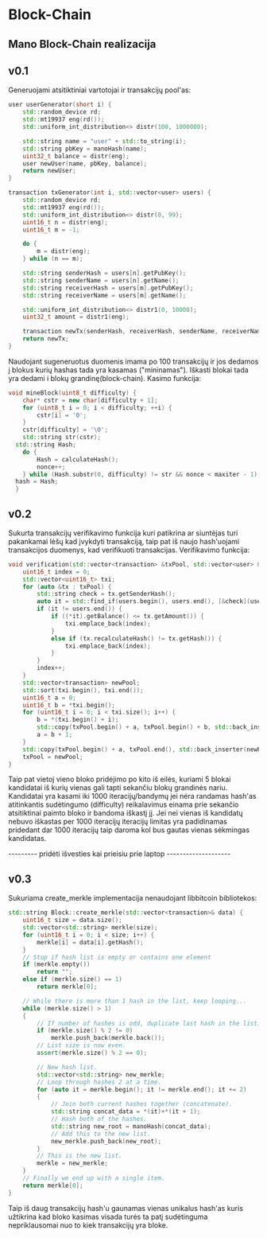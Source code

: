 # Block-Chain

## Mano Block-Chain realizacija

## v0.1

Generuojami atsitiktiniai vartotojai ir transakcijų pool'as:

```cpp
user userGenerator(short i) {
	std::random_device rd;
	std::mt19937 eng(rd());
	std::uniform_int_distribution<> distr(100, 1000000);

	std::string name = "user" + std::to_string(i);
	std::string pbKey = manoHash(name);
	uint32_t balance = distr(eng);
	user newUser(name, pbKey, balance);
	return newUser;
}

transaction txGenerator(int i, std::vector<user> users) {
	std::random_device rd;
	std::mt19937 eng(rd());
	std::uniform_int_distribution<> distr(0, 99);
	uint16_t n = distr(eng);
	uint16_t m = -1;

	do {
		m = distr(eng);
	} while (n == m);

	std::string senderHash = users[n].getPubKey();
	std::string senderName = users[n].getName();
	std::string receiverHash = users[m].getPubKey();
	std::string receiverName = users[m].getName();

	std::uniform_int_distribution<> distr1(0, 10000);
	uint32_t amount = distr1(eng);

	transaction newTx(senderHash, receiverHash, senderName, receiverName, amount);
	return newTx;
}
```


Naudojant sugeneruotus duomenis imama po 100 transakcijų ir jos dedamos į blokus kurių hashas tada yra kasamas ("mininamas"). Iškasti blokai tada yra dedami i blokų grandinę(block-chain). Kasimo funkcija:

```cpp
void mineBlock(uint8_t difficulty) {
	char* cstr = new char[difficulty + 1];
	for (uint8_t i = 0; i < difficulty; ++i) {
		cstr[i] = '0';
	}
	cstr[difficulty] = '\0';
	std::string str(cstr);
  std::string Hash;
	do {
		Hash = calculateHash();
		nonce++;
	} while (Hash.substr(0, difficulty) != str && nonce < maxiter - 1);
  hash = Hash;
  }
```


## v0.2

Sukurta transakcijų verifikavimo funkcija kuri patikrina ar siuntėjas turi pakankamai lėšų kad įvykdyti transakciją, taip pat iš naujo hash'uojami transakcijos duomenys, kad verifikuoti transakcijas. Verifikavimo funkcija:

```cpp
void verification(std::vector<transaction> &txPool, std::vector<user> &users) {
	uint16_t index = 0;
	std::vector<uint16_t> txi;
	for (auto &tx : txPool) {
		std::string check = tx.getSenderHash();
		auto it = std::find_if(users.begin(), users.end(), [&check](user& obj) {return obj.getPubKey() == check; });
		if (it != users.end()) {
			if ((*it).getBalance() <= tx.getAmount()) {
				txi.emplace_back(index);
			}
			else if (tx.recalculateHash() != tx.getHash()) {
				txi.emplace_back(index);
			}
		}
		index++;
	}
	std::vector<transaction> newPool;
	std::sort(txi.begin(), txi.end());
	uint16_t a = 0;
	uint16_t b = *txi.begin();
	for (uint16_t i = 0; i < txi.size(); i++) {
		b = *(txi.begin() + i);
		std::copy(txPool.begin() + a, txPool.begin() + b, std::back_inserter(newPool));
		a = b + 1;
	}
	std::copy(txPool.begin() + a, txPool.end(), std::back_inserter(newPool));
	txPool = newPool;
}
```

Taip pat vietoj vieno bloko pridėjimo po kito iš eilės, kuriami 5 blokai kandidatai iš kurių vienas gali tapti sekančiu blokų grandinės nariu. Kandidatai yra kasami iki 1000 iteracijų/bandymų jei nėra randamas hash'as atitinkantis sudėtingumo (difficulty) reikalavimus einama prie sekančio atsitiktinai paimto bloko ir bandoma iškastį jį. Jei nei vienas iš kandidatų nebuvo iškastas per 1000 iteracijų iteracijų limitas yra padidinamas pridedant dar 1000 iteracijų taip daroma kol bus gautas vienas sėkmingas kandidatas.

--------- pridėti išvesties kai prieisiu prie laptop --------------------

## v0.3

Sukuriama create_merkle implementacija nenaudojant libbitcoin bibliotekos:

```cpp
std::string Block::create_merkle(std::vector<transaction>& data) {
	uint16_t size = data.size();
	std::vector<std::string> merkle(size);
	for (uint16_t i = 0; i < size; i++) {
		merkle[i] = data[i].getHash();
	}
	// Stop if hash list is empty or contains one element
	if (merkle.empty())
		return "";
	else if (merkle.size() == 1)
		return merkle[0];

	// While there is more than 1 hash in the list, keep looping...
	while (merkle.size() > 1)
	{
		// If number of hashes is odd, duplicate last hash in the list.
		if (merkle.size() % 2 != 0)
			merkle.push_back(merkle.back());
		// List size is now even.
		assert(merkle.size() % 2 == 0);

		// New hash list.
		std::vector<std::string> new_merkle;
		// Loop through hashes 2 at a time.
		for (auto it = merkle.begin(); it != merkle.end(); it += 2)
		{
			// Join both current hashes together (concatenate).
			std::string concat_data = *(it)+*(it + 1);
			// Hash both of the hashes.
			std::string new_root = manoHash(concat_data);
			// Add this to the new list.
			new_merkle.push_back(new_root);
		}
		// This is the new list.
		merkle = new_merkle;
	}
	// Finally we end up with a single item.
	return merkle[0];
}
```

Taip iš daug transakcijų hash'u gaunamas vienas unikalus hash'as kuris užtikrina kad bloko kasimas visada turės ta patį sudėtinguma nepriklausomai nuo to kiek transakcijų yra bloke.
